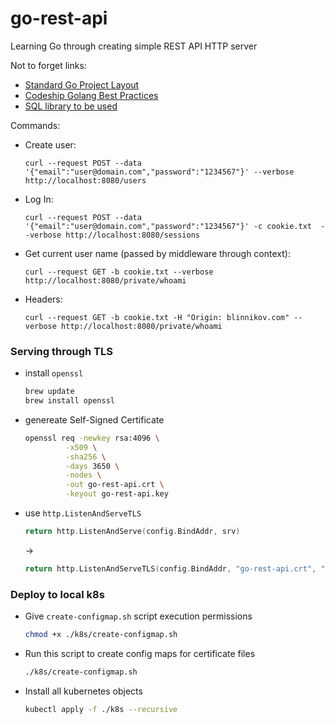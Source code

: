# go-rest-api
Learning Go through creating simple REST API HTTP server


Not to forget links:
 - [Standard Go Project Layout](https://github.com/golang-standards/project-layout)
 - [Codeship Golang Best Practices](https://github.com/codeship/go-best-practices)
 - [SQL library to be used](http://go-database-sql.org/index.html)

 Commands:
 - Create user:

    `curl --request POST --data '{"email":"user@domain.com","password":"1234567"}' --verbose http://localhost:8080/users`
 - Log In:

    `curl --request POST --data '{"email":"user@domain.com","password":"1234567"}' -c cookie.txt  --verbose http://localhost:8080/sessions`
 - Get current user name (passed by middleware through context):

    `curl --request GET -b cookie.txt --verbose http://localhost:8080/private/whoami`

 - Headers:

   `curl --request GET -b cookie.txt -H "Origin: blinnikov.com" --verbose http://localhost:8080/private/whoami`

### Serving through TLS
- install `openssl`
   ``` bash
   brew update
   brew install openssl
   ```
- genereate Self-Signed Certificate
   ``` bash
   openssl req -newkey rsa:4096 \
            -x509 \
            -sha256 \
            -days 3650 \
            -nodes \
            -out go-rest-api.crt \
            -keyout go-rest-api.key
   ```
- use `http.ListenAndServeTLS`
   ``` go
   return http.ListenAndServe(config.BindAddr, srv)
   ```
   ->
   ``` go
   return http.ListenAndServeTLS(config.BindAddr, "go-rest-api.crt", "go-rest-api.key", srv)
   ```

### Deploy to local k8s
- Give `create-configmap.sh` script execution permissions
   ``` bash
   chmod +x ./k8s/create-configmap.sh 
   ```
- Run this script to create config maps for certificate files
   ``` bash
   ./k8s/create-configmap.sh
   ```

- Install all kubernetes objects
   ``` bash
   kubectl apply -f ./k8s --recursive
   ```